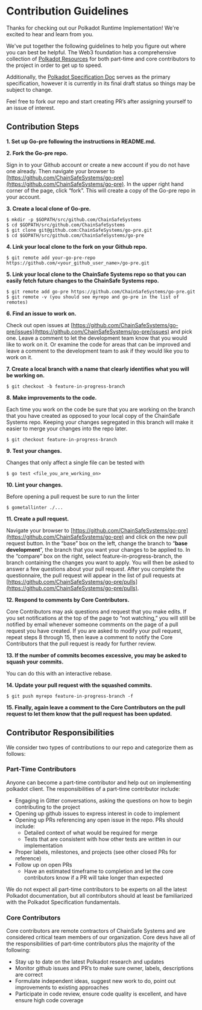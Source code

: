 # Contribution Guidelines

Thanks for checking out our Polkadot Runtime Implementation! We're excited to hear and learn from you.

We've put together the following guidelines to help you figure out where you can best be helpful. The Web3 foundation has a comprehensive collection of [Polkadot Resources](https://github.com/w3f/web3/blob/537a2518c24e96b05ceadd9f31348669e72b8841/docs/layer_1/platforms/polkadot.md) for both part-time and core contributors to the project in order to get up to speed.

Additionally, the [Polkadot Specification Doc](https://github.com/w3f/polkadot-spec/blob/master/spec.md) serves as the primary specification, however it is currently in its final draft status so things may be subject to change.

Feel free to fork our repo and start creating PR’s after assigning yourself to an issue of interest.

## Contribution Steps

**1. Set up Go-pre following the instructions in README.md.**

**2. Fork the Go-pre repo.**

Sign in to your Github account or create a new account if you do not have one already. Then navigate your browser to [https://github.com/ChainSafeSystems/go-pre](https://github.com/ChainSafeSystems/go-pre). In the upper right hand corner of the page, click “fork”. This will create a copy of the Go-pre repo in your account.

**3. Create a local clone of Go-pre.**

```
$ mkdir -p $GOPATH/src/github.com/ChainSafeSystems
$ cd $GOPATH/src/github.com/ChainSafeSystems
$ git clone git@github.com:ChainSafeSystems/go-pre.git
$ cd $GOPATH/src/github.com/ChainSafeSystems/go-pre
```

**4. Link your local clone to the fork on your Github repo.**

```
$ git remote add your-go-pre-repo https://github.com/<your_github_user_name>/go-pre.git
```

**5. Link your local clone to the ChainSafe Systems repo so that you can easily fetch future changes to the ChainSafe Systems repo.**

```
$ git remote add go-pre https://github.com/ChainSafeSystems/go-pre.git
$ git remote -v (you should see myrepo and go-pre in the list of remotes)
```

**6. Find an issue to work on.**

Check out open issues at [https://github.com/ChainSafeSystems/go-pre/issues](https://github.com/ChainSafeSystems/go-pre/issues) and pick one. Leave a comment to let the development team know that you would like to work on it. Or examine the code for areas that can be improved and leave a comment to the development team to ask if they would like you to work on it.

**7. Create a local branch with a name that clearly identifies what you will be working on.**

```
$ git checkout -b feature-in-progress-branch
```

**8. Make improvements to the code.**

Each time you work on the code be sure that you are working on the branch that you have created as opposed to your local copy of the ChainSafe Systems repo. Keeping your changes segregated in this branch will make it easier to merge your changes into the repo later.

```
$ git checkout feature-in-progress-branch
```

**9. Test your changes.**

Changes that only affect a single file can be tested with

```
$ go test <file_you_are_working_on>
```

**10. Lint your changes.**

Before opening a pull request be sure to run the linter

```
$ gometallinter ./...
```

**11. Create a pull request.**

Navigate your browser to [https://github.com/ChainSafeSystems/go-pre](https://github.com/ChainSafeSystems/go-pre) and click on the new pull request button. In the “base” box on the left, change the branch to “**base development**”, the branch that you want your changes to be applied to. In the “compare” box on the right, select feature-in-progress-branch, the branch containing the changes you want to apply. You will then be asked to answer a few questions about your pull request. After you complete the questionnaire, the pull request will appear in the list of pull requests at [https://github.com/ChainSafeSystems/go-pre/pulls](https://github.com/ChainSafeSystems/go-pre/pulls).

**12. Respond to comments by Core Contributors.**

Core Contributors may ask questions and request that you make edits. If you set notifications at the top of the page to “not watching,” you will still be notified by email whenever someone comments on the page of a pull request you have created. If you are asked to modify your pull request, repeat steps 8 through 15, then leave a comment to notify the Core Contributors that the pull request is ready for further review.

**13. If the number of commits becomes excessive, you may be asked to squash your commits.**

 You can do this with an interactive rebase. 
 
**14. Update your pull request with the squashed commits.**

```
$ git push myrepo feature-in-progress-branch -f
```

**15.  Finally, again leave a comment to the Core Contributors on the pull request to let them know that the pull request has been updated.**

## Contributor Responsibilities

We consider two types of contributions to our repo and categorize them as follows:

### Part-Time Contributors

Anyone can become a part-time contributor and help out on implementing polkadot client. The responsibilities of a part-time contributor include:

-   Engaging in Gitter conversations, asking the questions on how to begin contributing to the project
-   Opening up github issues to express interest in code to implement
-   Opening up PRs referencing any open issue in the repo. PRs should include:
    -   Detailed context of what would be required for merge
    -   Tests that are consistent with how other tests are written in our implementation
-   Proper labels, milestones, and projects (see other closed PRs for reference)
-   Follow up on open PRs
    -   Have an estimated timeframe to completion and let the core contributors know if a PR will take longer than expected

We do not expect all part-time contributors to be experts on all the latest Polkadot documentation, but all contributors should at least be familiarized with the Polkadot Specification fundamentals.

### Core Contributors

Core contributors are remote contractors of ChainSafe Systems and are considered critical team members of our organization. Core devs have all of the responsibilities of part-time contributors plus the majority of the following:

-   Stay up to date on the latest Polkadot research and updates
-   Monitor github issues and PR’s to make sure owner, labels, descriptions are correct
-   Formulate independent ideas, suggest new work to do, point out improvements to existing approaches
-   Participate in code review, ensure code quality is excellent, and have ensure high code coverage
